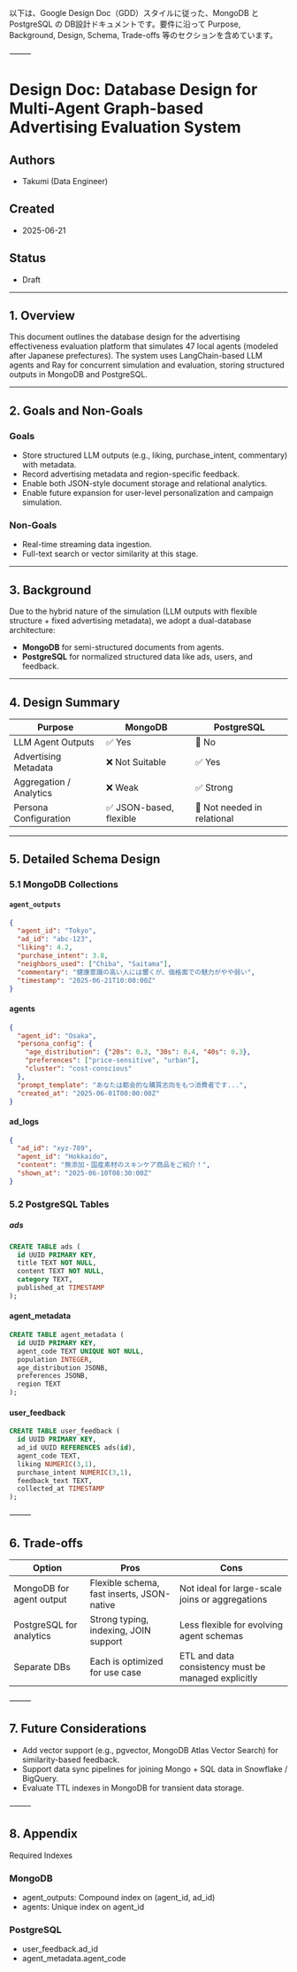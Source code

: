 以下は、Google Design Doc（GDD）スタイルに従った、MongoDB と PostgreSQL の DB設計ドキュメントです。要件に沿って Purpose, Background, Design, Schema, Trade-offs 等のセクションを含めています。

⸻


# Design Doc: Database Design for Multi-Agent Graph-based Advertising Evaluation System

## Authors
- Takumi (Data Engineer)

## Created
- 2025-06-21

## Status
- Draft

---

## 1. Overview

This document outlines the database design for the advertising effectiveness evaluation platform that simulates 47 local agents (modeled after Japanese prefectures). The system uses LangChain-based LLM agents and Ray for concurrent simulation and evaluation, storing structured outputs in MongoDB and PostgreSQL.

---

## 2. Goals and Non-Goals

### Goals
- Store structured LLM outputs (e.g., liking, purchase_intent, commentary) with metadata.
- Record advertising metadata and region-specific feedback.
- Enable both JSON-style document storage and relational analytics.
- Enable future expansion for user-level personalization and campaign simulation.

### Non-Goals
- Real-time streaming data ingestion.
- Full-text search or vector similarity at this stage.

---

## 3. Background

Due to the hybrid nature of the simulation (LLM outputs with flexible structure + fixed advertising metadata), we adopt a dual-database architecture:

- **MongoDB** for semi-structured documents from agents.
- **PostgreSQL** for normalized structured data like ads, users, and feedback.

---

## 4. Design Summary

| Purpose                | MongoDB                       | PostgreSQL                   |
|------------------------|-------------------------------|------------------------------|
| LLM Agent Outputs      | ✅ Yes                        | 🚫 No                         |
| Advertising Metadata   | ❌ Not Suitable                | ✅ Yes                        |
| Aggregation / Analytics| ❌ Weak                        | ✅ Strong                     |
| Persona Configuration  | ✅ JSON-based, flexible        | 🚫 Not needed in relational  |

---

## 5. Detailed Schema Design

### 5.1 MongoDB Collections

#### `agent_outputs`

```json
{
  "agent_id": "Tokyo",
  "ad_id": "abc-123",
  "liking": 4.2,
  "purchase_intent": 3.8,
  "neighbors_used": ["Chiba", "Saitama"],
  "commentary": "健康意識の高い人には響くが、価格面での魅力がやや弱い",
  "timestamp": "2025-06-21T10:00:00Z"
}
```

#### agents

```json
{
  "agent_id": "Osaka",
  "persona_config": {
    "age_distribution": {"20s": 0.3, "30s": 0.4, "40s": 0.3},
    "preferences": ["price-sensitive", "urban"],
    "cluster": "cost-conscious"
  },
  "prompt_template": "あなたは都会的な購買志向をもつ消費者です...",
  "created_at": "2025-06-01T00:00:00Z"
}
```

#### ad_logs

```json
{
  "ad_id": "xyz-789",
  "agent_id": "Hokkaido",
  "content": "無添加・国産素材のスキンケア商品をご紹介！",
  "shown_at": "2025-06-10T08:30:00Z"
}
```


### 5.2 PostgreSQL Tables

##### ads
```sql
CREATE TABLE ads (
  id UUID PRIMARY KEY,
  title TEXT NOT NULL,
  content TEXT NOT NULL,
  category TEXT,
  published_at TIMESTAMP
);
```

#### agent_metadata

```sql
CREATE TABLE agent_metadata (
  id UUID PRIMARY KEY,
  agent_code TEXT UNIQUE NOT NULL,
  population INTEGER,
  age_distribution JSONB,
  preferences JSONB,
  region TEXT
);
```

#### user_feedback

```sql
CREATE TABLE user_feedback (
  id UUID PRIMARY KEY,
  ad_id UUID REFERENCES ads(id),
  agent_code TEXT,
  liking NUMERIC(3,1),
  purchase_intent NUMERIC(3,1),
  feedback_text TEXT,
  collected_at TIMESTAMP
);
```

⸻

## 6. Trade-offs

| Option | 	Pros | Cons |
| ------ | ------ | ------ |
|MongoDB for agent output |	Flexible schema, fast inserts, JSON-native | Not ideal for large-scale joins or aggregations|
|PostgreSQL for analytics | Strong typing, indexing, JOIN support | Less flexible for evolving agent schemas|
|Separate DBs | Each is optimized for use case | ETL and data consistency must be managed explicitly | 


⸻

## 7. Future Considerations
- Add vector support (e.g., pgvector, MongoDB Atlas Vector Search) for similarity-based feedback.
- Support data sync pipelines for joining Mongo + SQL data in Snowflake / BigQuery.
- Evaluate TTL indexes in MongoDB for transient data storage.

⸻

## 8. Appendix

Required Indexes

### MongoDB
- agent_outputs: Compound index on (agent_id, ad_id)
- agents: Unique index on agent_id

### PostgreSQL
- user_feedback.ad_id
- agent_metadata.agent_code

